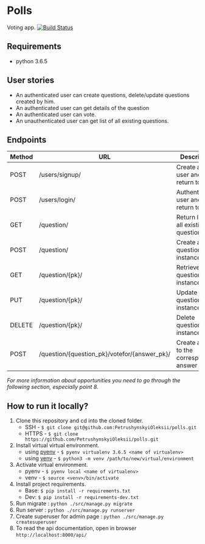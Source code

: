 # Polls
Voting app.
[![Build Status](https://travis-ci.org/PetrushynskyiOleksii/polls.svg?branch=master)](https://travis-ci.org/PetrushynskyiOleksii/polls)

## Requirements
- python 3.6.5
## User stories
- An authenticated user can create questions, delete/update questions created by him.
- An authenticated user can get details of the question
- An authenticated user can vote.
- An unauthenticated user can get list of all existing questions.

## Endpoints
| Method | URL                                          | Description                               |
|--------|----------------------------------------------|-------------------------------------------|
| POST   | /users/signup/                               | Create a new user and return token        |
| POST   | /users/login/                                | Authenticate a user and return token      |
| GET    | /question/                                   | Return list of all existing questions     |
| POST   | /question/                                   | Create a new question's instance          |
| GET    | /question/{pk}/                              | Retrieve question's instance              |
| PUT    | /question/{pk}/                              | Update question's instance                |
| DELETE | /question/{pk}/                              | Delete question's instance                |
| POST   | /question/{question_pk}/votefor/{answer_pk}/ | Create a vote to the corresponding answer |

*For more information about opportunities you need to go through the following section, especially point 8.*
## How to run it locally?
1. Clone this repository and cd into the cloned folder.
   - SSH - `$ git clone git@github.com:PetrushynskyiOleksii/polls.git`
   - HTTPS - `$ git clone https://github.com/PetrushynskyiOleksii/polls.git`
2. Install virtual virtual environment.
   - using [pyenv](https://github.com/pyenv/pyenv) - `$ pyenv virtualenv 3.6.5 <name of virtualenv>`
   - using [venv](https://docs.python.org/3/library/venv.html#creating-virtual-environments) - `$ python3 -m venv /path/to/new/virtual/environment`
3. Activate virtual environment.
   - pyenv - `$ pyenv local <name of virtualenv>`
   - venv - `$ source <venv>/bin/activate`
4. Install project requirements.
   - Base: `$ pip install -r requirements.txt`
   - Dev: `$ pip install -r requirements-dev.txt`
5. Run migrate : `python ./src/manage.py migrate`
6. Run server : `python ./src/manage.py runserver`
7. Create superuser for admin page : `python ./src/manage.py createsuperuser`
8. To read the api documentation, open in browser `http://localhost:8000/api/`

